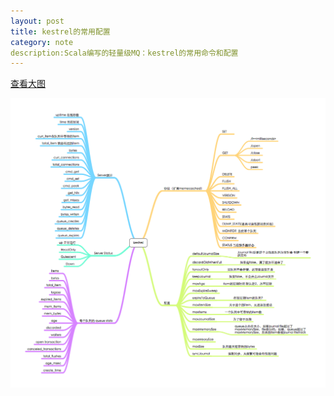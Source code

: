 ```yaml
---
layout: post
title: kestrel的常用配置
category: note
description:Scala编写的轻量级MQ：kestrel的常用命令和配置
---
```


[查看大图](/images/note/kestrel.png "查看大图")


![](/images/note/kestrel.png "kestrel")
